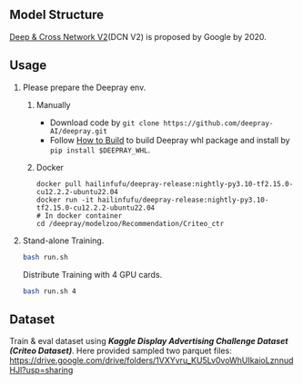 ## Model Structure
[Deep & Cross Network V2](https://arxiv.org/abs/2008.13535)(DCN V2) is proposed by Google by 2020.   

## Usage
1.  Please prepare the Deepray env.
    1. Manually
       - Download code by `git clone https://github.com/deepray-AI/deepray.git`
       - Follow [How to Build](https://github.com/deepray-AI/deepray?tab=readme-ov-file#installing-from-source) to build Deepray whl package and install by `pip install $DEEPRAY_WHL`.
       
    2. Docker
    
       ```
       docker pull hailinfufu/deepray-release:nightly-py3.10-tf2.15.0-cu12.2.2-ubuntu22.04
       docker run -it hailinfufu/deepray-release:nightly-py3.10-tf2.15.0-cu12.2.2-ubuntu22.04
       # In docker container
       cd /deepray/modelzoo/Recommendation/Criteo_ctr
       ```

    
2.  Stand-alone Training.  
    ```sh
    bash run.sh
    ```
    Distribute Training with 4 GPU cards.
    ```sh
    bash run.sh 4
    ```

## Dataset
Train & eval dataset using ***Kaggle Display Advertising Challenge Dataset (Criteo Dataset)***.
Here provided sampled two parquet files: 
https://drive.google.com/drive/folders/1VXYvru_KU5Lv0voWhUIkaioLznnudHJl?usp=sharing